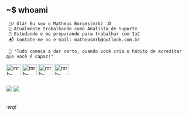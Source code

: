 ## ~$ whoami
      
     🙅‍♂️ Olá! Eu sou o Matheus Borges(mrb) :D
     💼 Atualmente trabalhando como Analista de Suporte
     🚀 Estudando e me preparando para trabalhar com IaC
     📬 Contate-me no e-mail: matheusmrb@outlook.com.br
     
     💭 "Tudo começa a dar certo, quando você cria o hábito de acreditar que você é capaz!"
     
<div>
      <img align="center" alt="mrb-bash" height="30" width="40" src="https://cdn.jsdelivr.net/gh/devicons/devicon/icons/bash/bash-plain.svg" />
      <img align="center" alt="mrb-linux" height="30" width="40" src="https://cdn.jsdelivr.net/gh/devicons/devicon/icons/linux/linux-original.svg" />
      <img align="center" alt="mrb-vagrant" height="30" width="40" src="https://cdn.jsdelivr.net/gh/devicons/devicon/icons/vagrant/vagrant-original.svg" />
      <img align="center" alt="mrb-docker" height="30" width="40" src="https://cdn.jsdelivr.net/gh/devicons/devicon/icons/docker/docker-original.svg" />
</div>

##

<div>
  <a href="https://www.instagram.com/matheusmrb/" target="_blank"><img src="https://img.shields.io/badge/-Instagram-%23E4405F?style=for-the-badge&logo=instagram&logoColor=white" target="_blank"></a>
  <a href="https://www.linkedin.com/in/matheus-a-b8998498/" target="_blank"><img src="https://img.shields.io/badge/-LinkedIn-%230077B5?style=for-the-badge&logo=linkedin&logoColor=white" target="_blank"></a>
  </div>
  
<br>

  *:wq!*
